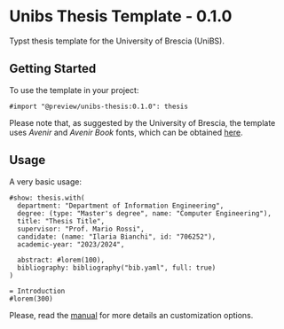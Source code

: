 # Unibs Thesis Template - 0.1.0

Typst thesis template for the University of Brescia (UniBS).

## Getting Started

To use the template in your project:

```typ
#import "@preview/unibs-thesis:0.1.0": thesis
```

Please note that, as suggested by the University of Brescia, the template uses _Avenir_ and _Avenir Book_ fonts, which can be obtained [here](https://globalfonts.pro/global_files/5c30d7d12872184070bc871e/avenir.zip).

## Usage

A very basic usage:

```typ
#show: thesis.with(
  department: "Department of Information Engineering",  
  degree: (type: "Master's degree", name: "Computer Engineering"),
  title: "Thesis Title", 
  supervisor: "Prof. Mario Rossi", 
  candidate: (name: "Ilaria Bianchi", id: "706252"), 
  academic-year: "2023/2024", 

  abstract: #lorem(100), 
  bibliography: bibliography("bib.yaml", full: true)
)

= Introduction
#lorem(300)
```

Please, read the [manual](docs/manual.typ) for more details an customization options.
